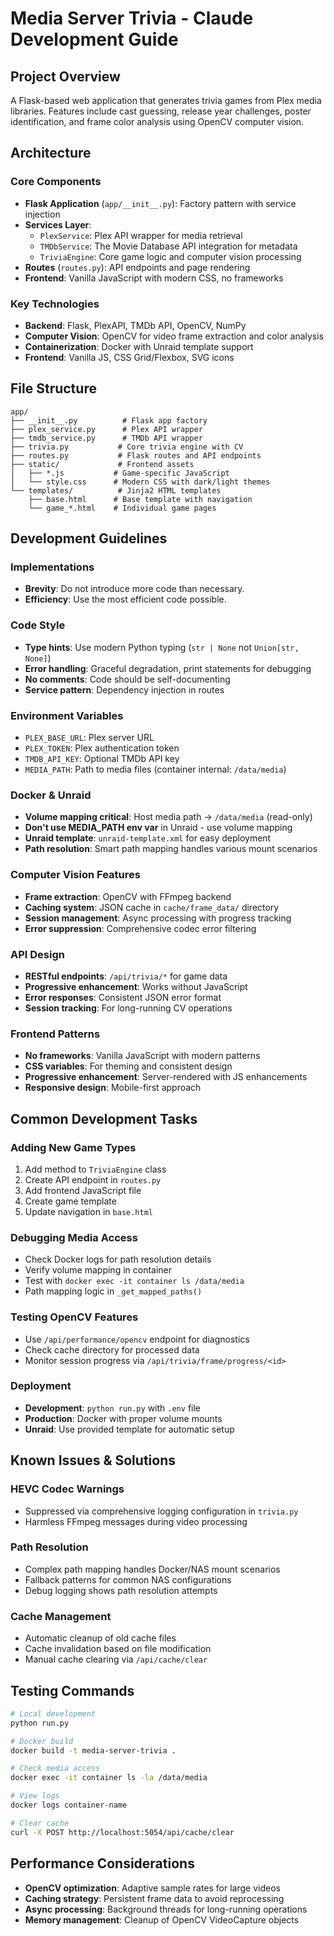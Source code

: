 # Media Server Trivia - Claude Development Guide

## Project Overview

A Flask-based web application that generates trivia games from Plex media libraries. Features include cast guessing, release year challenges, poster identification, and frame color analysis using OpenCV computer vision.

## Architecture

### Core Components

- **Flask Application** (`app/__init__.py`): Factory pattern with service injection
- **Services Layer**: 
  - `PlexService`: Plex API wrapper for media retrieval
  - `TMDbService`: The Movie Database API integration for metadata
  - `TriviaEngine`: Core game logic and computer vision processing
- **Routes** (`routes.py`): API endpoints and page rendering
- **Frontend**: Vanilla JavaScript with modern CSS, no frameworks

### Key Technologies

- **Backend**: Flask, PlexAPI, TMDb API, OpenCV, NumPy
- **Computer Vision**: OpenCV for video frame extraction and color analysis
- **Containerization**: Docker with Unraid template support
- **Frontend**: Vanilla JS, CSS Grid/Flexbox, SVG icons

## File Structure

```
app/
├── __init__.py          # Flask app factory
├── plex_service.py      # Plex API wrapper
├── tmdb_service.py      # TMDb API wrapper  
├── trivia.py           # Core trivia engine with CV
├── routes.py           # Flask routes and API endpoints
├── static/             # Frontend assets
│   ├── *.js           # Game-specific JavaScript
│   └── style.css      # Modern CSS with dark/light themes
└── templates/          # Jinja2 HTML templates
    ├── base.html      # Base template with navigation
    └── game_*.html    # Individual game pages
```

## Development Guidelines

### Implementations
- **Brevity**: Do not introduce more code than necessary.
- **Efficiency**: Use the most efficient code possible.

### Code Style
- **Type hints**: Use modern Python typing (`str | None` not `Union[str, None]`)
- **Error handling**: Graceful degradation, print statements for debugging
- **No comments**: Code should be self-documenting
- **Service pattern**: Dependency injection in routes

### Environment Variables
- `PLEX_BASE_URL`: Plex server URL
- `PLEX_TOKEN`: Plex authentication token
- `TMDB_API_KEY`: Optional TMDb API key
- `MEDIA_PATH`: Path to media files (container internal: `/data/media`)

### Docker & Unraid
- **Volume mapping critical**: Host media path → `/data/media` (read-only)
- **Don't use MEDIA_PATH env var** in Unraid - use volume mapping
- **Unraid template**: `unraid-template.xml` for easy deployment
- **Path resolution**: Smart path mapping handles various mount scenarios

### Computer Vision Features
- **Frame extraction**: OpenCV with FFmpeg backend
- **Caching system**: JSON cache in `cache/frame_data/` directory
- **Session management**: Async processing with progress tracking
- **Error suppression**: Comprehensive codec error filtering

### API Design
- **RESTful endpoints**: `/api/trivia/*` for game data
- **Progressive enhancement**: Works without JavaScript
- **Error responses**: Consistent JSON error format
- **Session tracking**: For long-running CV operations

### Frontend Patterns
- **No frameworks**: Vanilla JavaScript with modern patterns
- **CSS variables**: For theming and consistent design
- **Progressive enhancement**: Server-rendered with JS enhancements
- **Responsive design**: Mobile-first approach

## Common Development Tasks

### Adding New Game Types
1. Add method to `TriviaEngine` class
2. Create API endpoint in `routes.py`
3. Add frontend JavaScript file
4. Create game template
5. Update navigation in `base.html`

### Debugging Media Access
- Check Docker logs for path resolution details
- Verify volume mapping in container
- Test with `docker exec -it container ls /data/media`
- Path mapping logic in `_get_mapped_paths()`

### Testing OpenCV Features
- Use `/api/performance/opencv` endpoint for diagnostics
- Check cache directory for processed data
- Monitor session progress via `/api/trivia/frame/progress/<id>`

### Deployment
- **Development**: `python run.py` with `.env` file
- **Production**: Docker with proper volume mounts
- **Unraid**: Use provided template for automatic setup

## Known Issues & Solutions

### HEVC Codec Warnings
- Suppressed via comprehensive logging configuration in `trivia.py`
- Harmless FFmpeg messages during video processing

### Path Resolution
- Complex path mapping handles Docker/NAS mount scenarios
- Fallback patterns for common NAS configurations
- Debug logging shows path resolution attempts

### Cache Management
- Automatic cleanup of old cache files
- Cache invalidation based on file modification
- Manual cache clearing via `/api/cache/clear`

## Testing Commands

```bash
# Local development
python run.py

# Docker build
docker build -t media-server-trivia .

# Check media access
docker exec -it container ls -la /data/media

# View logs
docker logs container-name

# Clear cache
curl -X POST http://localhost:5054/api/cache/clear
```

## Performance Considerations

- **OpenCV optimization**: Adaptive sample rates for large videos
- **Caching strategy**: Persistent frame data to avoid reprocessing
- **Async processing**: Background threads for long-running operations
- **Memory management**: Cleanup of OpenCV VideoCapture objects